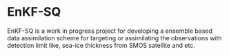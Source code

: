 # EnKF-SQ
EnKF-SQ is a work in progress project for developing a ensemble based data assimilation scheme for targeting or assimilating the observations with detection limit like, sea-ice thickness from SMOS satellite and etc.
